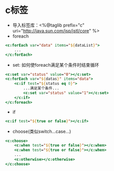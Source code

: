 # c标签
+ 导入标签库：<%@taglib prefix="c" uri="http://java.sun.com/jsp/jstl/core" %>
+ foreach
```jsp
<c:forEach var="data" items="${dataList}">
	...
</c:forEach>
```

+ set: 如何使foreach满足某个条件时结束循环
```jsp
<c:set var="status" value="0"></c:set>
<c:forEach var="${datas}" items="data">
	<c:if test="${status eq 0}">
		...满足某个条件...
		<c:set var="status" value="1"></c:set>
	</c:if>
</c:foreach>
```
+ if
```jsp
<c:if test="${true or false}"></c:if>
```
+ choose(类似switch...case...)
```jsp
<c:choose>
	<c:when test="${true or false}"></c:when>
	<c:when test="${true or false}"></c:when>
	...
	<c:otherwise></c:otherwise>
</c:choose>
```
